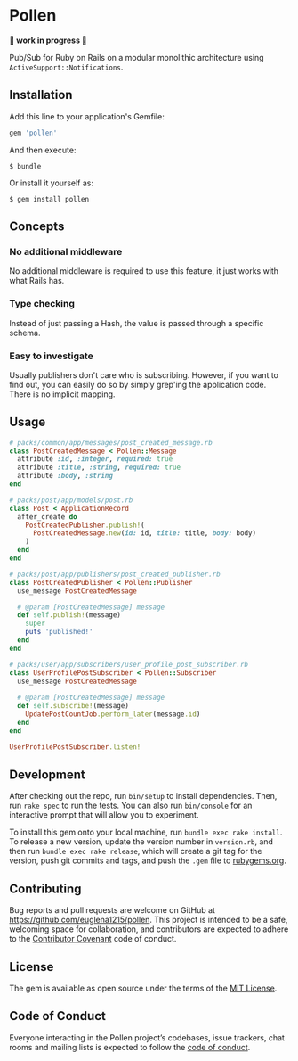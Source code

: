 # Pollen

**🚧 work in progress 🚧**

Pub/Sub for Ruby on Rails on a modular monolithic architecture using `ActiveSupport::Notifications`.

## Installation

Add this line to your application's Gemfile:

```ruby
gem 'pollen'
```

And then execute:

    $ bundle

Or install it yourself as:

    $ gem install pollen

## Concepts
### No additional middleware

No additional middleware is required to use this feature, it just works with what Rails has.

### Type checking

Instead of just passing a Hash, the value is passed through a specific schema.

### Easy to investigate

Usually publishers don't care who is subscribing. 
However, if you want to find out, you can easily do so by simply grep'ing the application code. There is no implicit mapping.

## Usage

```ruby
# packs/common/app/messages/post_created_message.rb
class PostCreatedMessage < Pollen::Message
  attribute :id, :integer, required: true
  attribute :title, :string, required: true
  attribute :body, :string
end
```

```ruby
# packs/post/app/models/post.rb
class Post < ApplicationRecord
  after_create do
    PostCreatedPublisher.publish!(
      PostCreatedMessage.new(id: id, title: title, body: body)
    )
  end
end
```

```ruby
# packs/post/app/publishers/post_created_publisher.rb
class PostCreatedPublisher < Pollen::Publisher
  use_message PostCreatedMessage

  # @param [PostCreatedMessage] message
  def self.publish!(message)
    super 
    puts 'published!'
  end
end
```

```ruby
# packs/user/app/subscribers/user_profile_post_subscriber.rb
class UserProfilePostSubscriber < Pollen::Subscriber
  use_message PostCreatedMessage
  
  # @param [PostCreatedMessage] message
  def self.subscribe!(message)
    UpdatePostCountJob.perform_later(message.id)
  end
end

UserProfilePostSubscriber.listen!
```

## Development

After checking out the repo, run `bin/setup` to install dependencies. Then, run `rake spec` to run the tests. You can also run `bin/console` for an interactive prompt that will allow you to experiment.

To install this gem onto your local machine, run `bundle exec rake install`. To release a new version, update the version number in `version.rb`, and then run `bundle exec rake release`, which will create a git tag for the version, push git commits and tags, and push the `.gem` file to [rubygems.org](https://rubygems.org).

## Contributing

Bug reports and pull requests are welcome on GitHub at https://github.com/euglena1215/pollen. This project is intended to be a safe, welcoming space for collaboration, and contributors are expected to adhere to the [Contributor Covenant](http://contributor-covenant.org) code of conduct.

## License

The gem is available as open source under the terms of the [MIT License](https://opensource.org/licenses/MIT).

## Code of Conduct

Everyone interacting in the Pollen project’s codebases, issue trackers, chat rooms and mailing lists is expected to follow the [code of conduct](https://github.com/[USERNAME]/pollen/blob/master/CODE_OF_CONDUCT.md).

